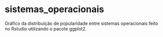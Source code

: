 # sistemas_operacionais
Gráfico da distribuição de popularidade entre sistemas operacionais feito no Rstudio utilizando o pacote ggplot2.
